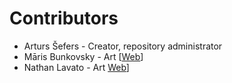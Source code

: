 Contributors
=====

* Arturs Šefers - Creator, repository administrator
* Māris Bunkovsky - Art [[Web](http://bunkovsky.com/)]
* Nathan Lavato - Art [Web](http://nathan-lovato.com/)]
